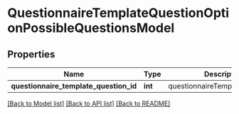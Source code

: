 # QuestionnaireTemplateQuestionOptionPossibleQuestionsModel

## Properties
Name | Type | Description | Notes
------------ | ------------- | ------------- | -------------
**questionnaire_template_question_id** | **int** | questionnaireTemplateQuestionId | [optional] 

[[Back to Model list]](../README.md#documentation-for-models) [[Back to API list]](../README.md#documentation-for-api-endpoints) [[Back to README]](../README.md)


